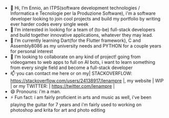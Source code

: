 - 👋 Hi, I’m Ennio, an ITPS(software development technologies / Informatica e Tecnologie per la Produzione Software), i'm a software developer looking to join cool projects and build my portfolio by writing ever harder codes every single week
- 👀 I’m interested in looking for a team of (to-be) full-stack developers and build together innovative applications, whatever they may lead.
- 🌱 I’m currently learning Dart(for the Flutter framework), C and Assembly8086 as my university needs and PYTHON for a couple years for personal interest
- 💞️ I’m looking to collaborate on any kind of project! going from videogames to web apps to full on AI bots, i want to learn something from every single field and become a full-stack developer
- 📫 you can contact me here or on my| STACKOVERFLOW: https://stackoverflow.com/users/24138917/lenampre |, my website | WIP | or my TWITTER: | https://twitter.com/lenampre |
- 😄 Pronouns: i'm a man.
- ⚡ Fun fact: i am fairly proficient in arts and music as well, i've been playing the guitar for 7 years and i'm fairly used to working on photoshop and krita for art and photo editing

<!---
LBennio/LBennio is a ✨ special ✨ repository because its `README.md` (this file) appears on your GitHub profile.
You can click the Preview link to take a look at your changes.
--->
